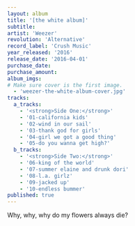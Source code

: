 ```yaml
---
layout: album
title: '[the white album]'
subtitle: 
artist: 'Weezer'
revolution: 'Alternative'
record_label: 'Crush Music'
year_released: '2016'
release_date: '2016-04-01'
purchase_date: 
purchase_amount: 
album_imgs: 
# Make sure cover is the first image. 
  - 'weezer-the-white-album-cover.jpg'
tracks:
  a_tracks:
    - '<strong>Side One:</strong>'
    - '01-california kids'
    - '02-wind in our sail'
    - '03-thank god for girls'
    - '04-girl we got a good thing'
    - '05-do you wanna get high?'
  b_tracks:
    - '<strong>Side Two:</strong>'
    - '06-king of the world'
    - '07-summer elaine and drunk dori'
    - '08-l.a. girlz'
    - '09-jacked up'
    - '10-endless bummer'
published: true
---
```


Why, why, why do my flowers always die?
